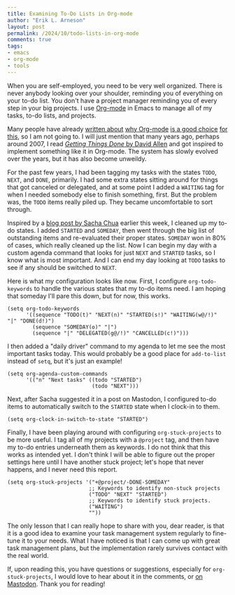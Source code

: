 ```yaml
---
title: Examining To-Do Lists in Org-mode
author: "Erik L. Arneson"
layout: post
permalink: /2024/10/todo-lists-in-org-mode
comments: true
tags:
- emacs
- org-mode
- tools
---
```


When you are self-employed, you need to be very well organized. There is never anybody looking over your shoulder, reminding you of everything on your to-do list. You don't have a project manager reminding you of every step in your big projects. I use [Org-mode](https://orgmode.org/) in Emacs to manage all of my tasks, to-do lists, and projects.
<!--more-->

Many people have already [written about](https://www.badykov.com/emacs/be-productive-with-org-mode/) [why Org-mode](https://medium.com/emacs/how-i-tackle-projects-with-org-mode-ee5d6b08f41) [is a good choice](https://dl.acm.org/doi/fullHtml/10.5555/1344170.1344179) [for this](https://karl-voit.at/orgmode/), so I am not going to. I will just mention that many years ago, perhaps around 2007, I read [*Getting Things Done* by David Allen](https://amzn.to/3YgIo6j) and got inspired to implement something like it in Org-mode. The system has slowly evolved over the years, but it has also become unweildy.

For the past few years, I had been tagging my tasks with the states `TODO`, `NEXT`, and `DONE`, primarily. I had some extra states sitting around for things that got canceled or delegated, and at some point I added a `WAITING` tag for when I needed somebody else to finish something, first. But the problem was, the `TODO` items really piled up. They became uncomfortable to sort through.

Inspired by a [blog post by Sacha Chua](https://sachachua.com/blog/2024/10/shuffling-my-org-mode-unscheduled-tasks/) earlier this week, I cleaned up my to-do states. I added `STARTED` and `SOMEDAY`, then went through the big list of outstanding items and re-evaluated their proper states. `SOMEDAY` won in 80% of cases, which really cleaned up the list. Now I can begin my day with a custom agenda command that looks for just `NEXT` and `STARTED` tasks, so I know what is most important. And I can end my day looking at `TODO` tasks to see if any should be switched to `NEXT`.

Here is what my configuration looks like now. First, I configure `org-todo-keywords` to handle the various states that my to-do items need. I am hoping that someday I'll pare this down, but for now, this works.

```emacs-lisp
(setq org-todo-keywords 
      '((sequence "TODO(t)" "NEXT(n)" "STARTED(s!)" "WAITING(w@/!)" "|" "DONE(d!)")
        (sequence "SOMEDAY(o)" "|")
        (sequence "|" "DELEGATED(g@/!)" "CANCELLED(c!)")))
```

I then added a "daily driver" command to my agenda to let me see the most important tasks today. This would probably be a good place for `add-to-list` instead of `setq`, but it's just an example!

```emacs-lisp
(setq org-agenda-custom-commands
      '(("n" "Next tasks" ((todo "STARTED")
                           (todo "NEXT")))
```

Next, after Sacha suggested it in a post on Mastodon, I configured to-do items to automatically switch to the `STARTED` state when I clock-in to them.

```emacs-lisp
(setq org-clock-in-switch-to-state "STARTED")
```       

Finally, I have been playing around with configuring `org-stuck-projects` to be more useful. I tag all of my projects with a `@project` tag, and then have my to-do entries underneath them as keywords. I do not think that this works as intended yet. I don't think I will be able to figure out the proper settings here until I have another stuck project; let's hope that never happens, and I never need this report.

```emacs-lisp
(setq org-stuck-projects '("+@project/-DONE-SOMEDAY"
                          ;; Keywords to identify non-stuck projects
                          ("TODO" "NEXT" "STARTED")
                          ;; Keywords to identify stuck projects.
                          ("WAITING")
                          ""))
```

The only lesson that I can really hope to share with you, dear reader, is that it is a good idea to examine your task management system regularly to fine-tune it to your needs. What I have noticed is that I can come up with great task management plans, but the implementation rarely survives contact with the real world.

If, upon reading this, you have questions or suggestions, especially for `org-stuck-projects`, I would love to hear about it in the comments, or [on Mastodon](https://fosstodon.org/@pymander). Thank you for reading!
